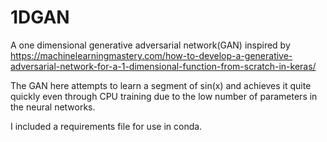 # 1DGAN

A one dimensional generative adversarial network(GAN) inspired by 
https://machinelearningmastery.com/how-to-develop-a-generative-adversarial-network-for-a-1-dimensional-function-from-scratch-in-keras/

The GAN here attempts to learn a segment of sin(x) and achieves it quite quickly even through CPU training due to the low number of parameters in the neural networks. 

I included a requirements file for use in conda. 
